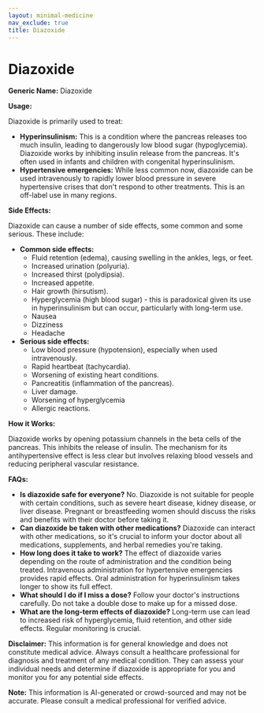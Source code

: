 ```yaml
---
layout: minimal-medicine
nav_exclude: true
title: Diazoxide
---
```


# Diazoxide

**Generic Name:** Diazoxide

**Usage:**

Diazoxide is primarily used to treat:

* **Hyperinsulinism:**  This is a condition where the pancreas releases too much insulin, leading to dangerously low blood sugar (hypoglycemia). Diazoxide works by inhibiting insulin release from the pancreas.  It's often used in infants and children with congenital hyperinsulinism.
* **Hypertensive emergencies:** While less common now, diazoxide can be used intravenously to rapidly lower blood pressure in severe hypertensive crises that don't respond to other treatments.  This is an off-label use in many regions.


**Side Effects:**

Diazoxide can cause a number of side effects, some common and some serious.  These include:

* **Common side effects:**
    * Fluid retention (edema), causing swelling in the ankles, legs, or feet.
    * Increased urination (polyuria).
    * Increased thirst (polydipsia).
    * Increased appetite.
    * Hair growth (hirsutism).
    * Hyperglycemia (high blood sugar) - this is paradoxical given its use in hyperinsulinism but can occur, particularly with long-term use.
    * Nausea
    * Dizziness
    * Headache
* **Serious side effects:**
    * Low blood pressure (hypotension), especially when used intravenously.
    * Rapid heartbeat (tachycardia).
    * Worsening of existing heart conditions.
    * Pancreatitis (inflammation of the pancreas).
    * Liver damage.
    * Worsening of hyperglycemia
    * Allergic reactions.


**How it Works:**

Diazoxide works by opening potassium channels in the beta cells of the pancreas. This inhibits the release of insulin.  The mechanism for its antihypertensive effect is less clear but involves relaxing blood vessels and reducing peripheral vascular resistance.


**FAQs:**

* **Is diazoxide safe for everyone?** No.  Diazoxide is not suitable for people with certain conditions, such as severe heart disease, kidney disease, or liver disease.  Pregnant or breastfeeding women should discuss the risks and benefits with their doctor before taking it.
* **Can diazoxide be taken with other medications?**  Diazoxide can interact with other medications, so it's crucial to inform your doctor about all medications, supplements, and herbal remedies you're taking.
* **How long does it take to work?** The effect of diazoxide varies depending on the route of administration and the condition being treated.  Intravenous administration for hypertensive emergencies provides rapid effects. Oral administration for hyperinsulinism takes longer to show its full effect.
* **What should I do if I miss a dose?**  Follow your doctor's instructions carefully. Do not take a double dose to make up for a missed dose.
* **What are the long-term effects of diazoxide?** Long-term use can lead to increased risk of hyperglycemia, fluid retention, and other side effects. Regular monitoring is crucial.

**Disclaimer:** This information is for general knowledge and does not constitute medical advice.  Always consult a healthcare professional for diagnosis and treatment of any medical condition.  They can assess your individual needs and determine if diazoxide is appropriate for you and monitor you for any potential side effects.


**Note:** This information is AI-generated or crowd-sourced and may not be accurate. Please consult a medical professional for verified advice.